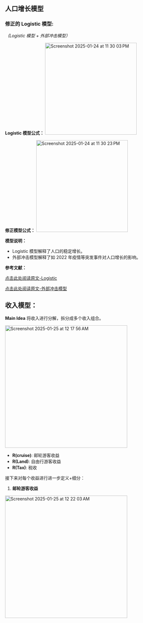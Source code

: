 ## 人口增长模型

### 修正的 Logistic 模型:
*（Logistic 模型 + 外部冲击模型）*

**Logistic 模型公式：**
<img width="300" alt="Screenshot 2025-01-24 at 11 30 03 PM" src="https://github.com/user-attachments/assets/e615ffcf-38de-41f9-a2d5-f47e49abb3d6" />

**修正模型公式：**
<img width="300" alt="Screenshot 2025-01-24 at 11 30 23 PM" src="https://github.com/user-attachments/assets/c17f47f8-8655-467c-a19e-748413e9dd38" />

**模型说明：**
- Logistic 模型解释了人口的稳定增长。
- 外部冲击模型解释了如 2022 年疫情等突发事件对人口增长的影响。

**参考文献：**

[点击此处阅读原文-Logistic](https://www.sciencedirect.com/science/article/abs/pii/S0160738309000954?casa_token=S7tpN1HQracAAAAA:eKfmhV37bzxkM91U59ydC0fQry0OpFcJFzpzgOwTGbL-siOvDENziEEf7kVP9I03OH2wqx8vQQ)

[点击此处阅读原文-外部冲击模型](https://www.sciencedirect.com/science/article/abs/pii/S0167223176800036)


## 收入模型：

**Main Idea** 将收入进行分解，拆分成多个收入组合。

<img width="400" alt="Screenshot 2025-01-25 at 12 17 56 AM" src="https://github.com/user-attachments/assets/16849acf-2da7-4ab2-a2f0-6af98a9164e9" />

- **R(cruise)**: 邮轮游客收益
- **R(Land)**: 自由行游客收益
- **R(Tax)**: 税收

接下来对每个收益进行进一步定义+细分：

  1. **邮轮游客收益**

<img width="400" alt="Screenshot 2025-01-25 at 12 22 03 AM" src="https://github.com/user-attachments/assets/2f71ecf9-61b6-4ec5-ad4c-c06ff381569e" />
